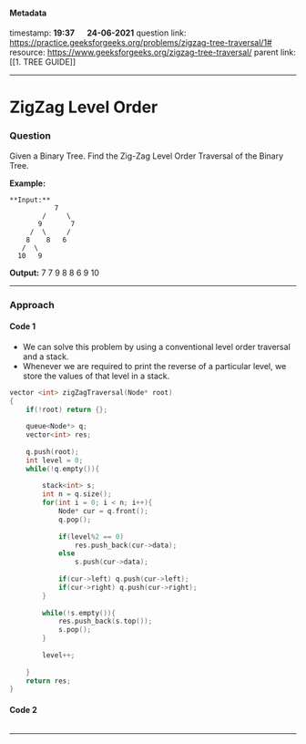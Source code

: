 #### Metadata

timestamp: **19:37**  &emsp;  **24-06-2021**
question link: https://practice.geeksforgeeks.org/problems/zigzag-tree-traversal/1#
resource: https://www.geeksforgeeks.org/zigzag-tree-traversal/
parent link: [[1. TREE GUIDE]]

---

# ZigZag Level Order

### Question
Given a Binary Tree. Find the Zig-Zag Level Order Traversal of the Binary Tree.

**Example:**
```
**Input:** 
		   7
        /     \
       9       7
     /  \     /   
    8    8   6     
   /  \
  10   9 

```
**Output:** 7 7 9 8 8 6 9 10

---


### Approach

#### Code 1
- We can solve this problem by using a conventional level order traversal and a stack.
- Whenever we are required to print the reverse of a particular level, we store the values of that level in a stack.

``` cpp
vector <int> zigZagTraversal(Node* root)
{
    if(!root) return {};
    
	queue<Node*> q;
	vector<int> res;
	
	q.push(root);
	int level = 0;
	while(!q.empty()){
	    
	    stack<int> s;
	    int n = q.size();
	    for(int i = 0; i < n; i++){
	        Node* cur = q.front();
	        q.pop();
	        
	        if(level%2 == 0)
	            res.push_back(cur->data);
	        else
	            s.push(cur->data);
	        
	        if(cur->left) q.push(cur->left);
	        if(cur->right) q.push(cur->right);
	    }
	    
	    while(!s.empty()){
	        res.push_back(s.top());
	        s.pop();
	    }
	    
	    level++;
	    
	}
	return res;
}

```

#### Code 2

``` cpp


```

---


